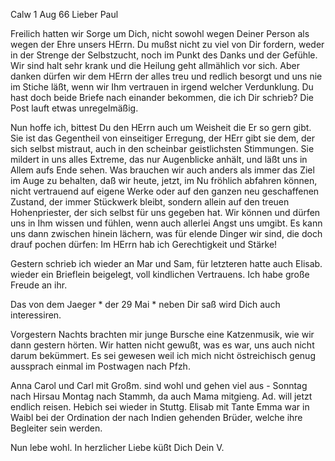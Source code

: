  Calw 1 Aug 66
Lieber Paul

Freilich hatten wir Sorge um Dich, nicht sowohl wegen Deiner Person als wegen der Ehre unsers HErrn. Du mußst nicht zu viel von Dir fordern, weder in der Strenge der Selbstzucht, noch im Punkt des Danks und der Gefühle. Wir sind halt sehr krank und die Heilung geht allmählich vor sich. Aber danken dürfen wir dem HErrn der alles treu und redlich besorgt und uns nie im Stiche läßt, wenn wir Ihm vertrauen in irgend welcher Verdunklung. Du hast doch beide Briefe nach einander bekommen, die ich Dir schrieb? Die Post lauft etwas unregelmäßig.

Nun hoffe ich, bittest Du den HErrn auch um Weisheit die Er so gern gibt. Sie ist das Gegentheil von einseitiger Erregung, der HErr gibt sie dem, der sich selbst mistraut, auch in den scheinbar geistlichsten Stimmungen. Sie mildert in uns alles Extreme, das nur Augenblicke anhält, und läßt uns in Allem aufs Ende sehen. Was brauchen wir auch anders als immer das Ziel im Auge zu behalten, daß wir heute, jetzt, im Nu fröhlich abfahren können, nicht vertrauend auf eigene Werke oder auf den ganzen neu geschaffenen Zustand, der immer Stückwerk bleibt, sondern allein auf den treuen Hohenpriester, der sich selbst für uns gegeben hat. Wir können und dürfen uns in Ihm wissen und fühlen, wenn auch allerlei Angst uns umgibt. Es kann uns dann zwischen hinein lächern, was für elende Dinger wir sind, die doch drauf pochen dürfen: Im HErrn hab ich Gerechtigkeit und Stärke!

Gestern schrieb ich wieder an Mar und Sam, für letzteren hatte auch Elisab. wieder ein Brieflein beigelegt, voll kindlichen Vertrauens. Ich habe große Freude an ihr.

Das von dem Jaeger <Fischer>* der 29 Mai <Gustavs Hochzeit>* neben Dir saß wird Dich auch interessiren.

Vorgestern Nachts brachten mir junge Bursche eine Katzenmusik, wie wir dann gestern hörten. Wir hatten nicht gewußt, was es war, uns auch nicht darum bekümmert. Es sei gewesen weil ich mich nicht östreichisch genug aussprach einmal im Postwagen nach Pfzh.

Anna Carol und Carl mit Großm. sind wohl und gehen viel aus - Sonntag nach Hirsau Montag nach Stammh, da auch Mama mitgieng. Ad. will jetzt endlich reisen. Hebich sei wieder in Stuttg. Elisab mit Tante Emma war in Waibl bei der Ordination der nach Indien gehenden Brüder, welche ihre Begleiter sein werden.

Nun lebe wohl. In herzlicher Liebe küßt Dich
 Dein V.
